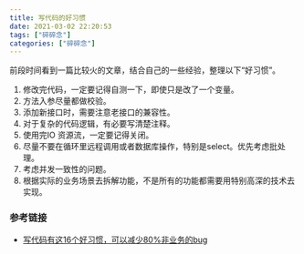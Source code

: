 ```yaml
---
title: 写代码的好习惯
date: 2021-03-02 22:20:53
tags: ["碎碎念"]
categories: ["碎碎念"]
---
```


前段时间看到一篇比较火的文章，结合自己的一些经验，整理以下“好习惯”。

<!-- more -->

1. 修改完代码，一定要记得自测一下，即使只是改了一个变量。
2. 方法入参尽量都做校验。
3. 添加新接口时，需要注意老接口的兼容性。
4. 对于复杂的代码逻辑，有必要写清楚注释。
5. 使用完IO 资源流，一定要记得关闭。
7. 尽量不要在循环里远程调用或者数据库操作，特别是select。优先考虑批处理。
8. 考虑并发一致性的问题。
9. 根据实际的业务场景去拆解功能，不是所有的功能都需要用特别高深的技术去实现。

### 参考链接
* [写代码有这16个好习惯，可以减少80%非业务的bug](https://mp.weixin.qq.com/s/Iv5xWG6GZK7goq0BMZjh4w)